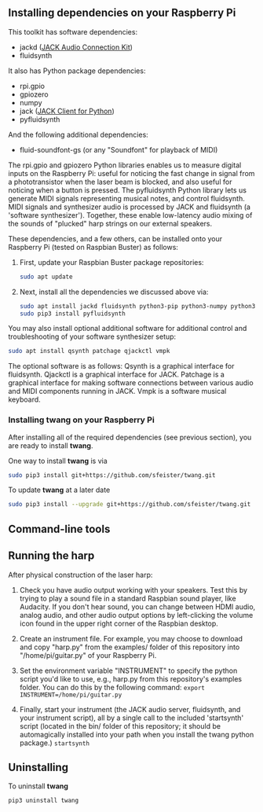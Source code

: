 
## Installing dependencies on your Raspberry Pi

This toolkit has software dependencies:

* jackd ([JACK Audio Connection Kit](http://www.jackaudio.org/))
* fluidsynth

It also has Python package dependencies:

* rpi.gpio
* gpiozero
* numpy
* jack ([JACK Client for Python](https://jackclient-python.readthedocs.io/en/0.5.1/))
* pyfluidsynth

And the following additional dependencies:

* fluid-soundfont-gs (or any "Soundfont" for playback of MIDI)

The rpi.gpio and gpiozero Python libraries enables us to measure digital inputs on the Raspberry Pi: useful for noticing the fast change in signal from a phototransistor when the laser beam is blocked, and also useful for noticing when a button is pressed. The pyfluidsynth Python library lets us generate MIDI signals representing musical notes, and control fluidsynth. MIDI signals and synthesizer audio is processed by JACK and fluidsynth (a 'software synthesizer'). Together, these enable low-latency audio mixing of the sounds of "plucked" harp strings on our external speakers.

These dependencies, and a few others, can be installed onto your Raspberry Pi (tested on Raspbian Buster) as follows:

1. First, update your Raspbian Buster package repositories:
   
   ```bash
   sudo apt update
   ```

2. Next, install all the dependencies we discussed above via:
   
   ```bash
   sudo apt install jackd fluidsynth python3-pip python3-numpy python3-gpiozero python3-rpi.gpio python3-jack-client fluid-soundfont-gs
   sudo pip3 install pyfluidsynth
   ```

You may also install optional additional software for additional control and troubleshooting of your software synthesizer setup:

```bash
sudo apt install qsynth patchage qjackctl vmpk
```

The optional software is as follows: Qsynth is a graphical interface for fluidsynth. Qjackctl is a graphical interface for JACK.  Patchage is a graphical interface for making software connections between various audio and MIDI components running in JACK. Vmpk is a software musical keyboard.

### Installing twang on your Raspberry Pi

After installing all of the required dependencies (see previous section), you are ready to install **twang**.

One way to install **twang** is via

```bash
sudo pip3 install git+https://github.com/sfeister/twang.git
```

To update **twang** at a later date

```bash
sudo pip3 install --upgrade git+https://github.com/sfeister/twang.git
```

## Command-line tools

## Running the harp

After physical construction of the laser harp:

1. Check you have audio output working with your speakers. Test this by trying to play a sound file in a standard Raspbian sound player, like Audacity. If you don't hear sound, you can change between HDMI audio, analog audio, and other audio output options by left-clicking the volume icon found in the upper right corner of the Raspbian desktop.

2. Create an instrument file. For example, you may choose to download and copy "harp.py" from the examples/ folder of this repository into "/home/pi/guitar.py" of your Raspberry Pi.

3. Set the environment variable "INSTRUMENT" to specify the python script you'd like to use, e.g., harp.py from this repository's examples folder. You can do this by the following command:
   ```export INSTRUMENT=/home/pi/guitar.py```

4. Finally, start your instrument (the JACK audio server, fluidsynth, and your instrument script), all by a single call to the included 'startsynth' script (located in the bin/ folder of this repository; it should be automagically installed into your path when you install the twang python package.)
   ```startsynth```

## Uninstalling

To uninstall **twang**

```bash
pip3 uninstall twang
```
